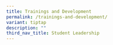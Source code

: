 ```yaml
---
title: Trainings and Development
permalink: /trainings-and-development/
variant: tiptap
description: ""
third_nav_title: Student Leadership
---
```

